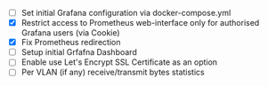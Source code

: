 - [ ] Set initial Grafana configuration via docker-compose.yml
- [x] Restrict access to Prometheus web-interface only for authorised Grafana users (via Cookie)
- [x] Fix Prometheus redirection  
- [ ] Setup initial Grfafna Dashboard
- [ ] Enable use Let's Encrypt SSL Certificate as an option
- [ ] Per VLAN (if any) receive/transmit bytes statistics
